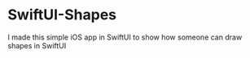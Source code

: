 # SwiftUI-Shapes
I made this simple iOS app in SwiftUI to show how someone can draw shapes in SwiftUI
